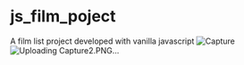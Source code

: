 # js_film_poject
 A film list project developed with vanilla javascript
![Capture](https://user-images.githubusercontent.com/56481068/139435062-a37bccf9-820f-4740-8339-fe2929b62966.PNG)
![Uploading Capture2.PNG…]()
